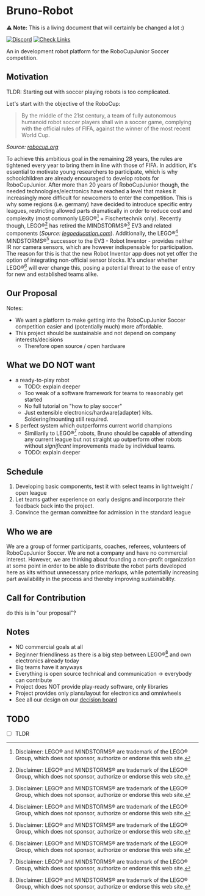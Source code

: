 # Bruno-Robot

**⚠️ Note:** This is a living document that will certainly be changed a lot :)

[![Discord](https://img.shields.io/discord/971137288471998574?logo=discord)](https://discord.gg/nBFmWqZT9V)
[![Check Links](https://github.com/bruno-robot/bruno-robot/actions/workflows/check-links.yml/badge.svg)](https://github.com/bruno-robot/bruno-robot/actions/workflows/check-links.yml)

An in development robot platform for the RoboCupJunior Soccer competition.

## Motivation

TLDR: Starting out with soccer playing robots is too complicated.

Let's start with the objective of the RoboCup:

> By the middle of the 21st century, a team of fully autonomous humanoid robot soccer players shall win a soccer game, complying with the official rules of FIFA, against the winner of the most recent World Cup.

*Source: [robocup.org](https://www.robocup.org/objective)*

To achieve this ambitious goal in the remaining 28 years, the rules are tightened every year to bring them in line with those of FIFA.
In addition, it's essential to motivate young researchers to participate, which is why schoolchildren are already encouraged to develop robots for RoboCupJunior.
After more than 20 years of RoboCupJunior though, the needed technologies/electronics have reached a level that makes it increasingly more difficult for newcomers to enter the competition.
This is why some regions (i.e. germany) have decided to introduce specific entry leagues, restricting allowed parts dramatically in order to reduce cost and complexity (most commonly LEGO®[^lego] + Fischertechnik only).
Recently though, LEGO®[^lego] has retired the MINDSTORMS®[^lego] EV3 and related components (*Source: [legoeducation.com](https://community.legoeducation.com/blogs/36/95)*).
Additionally, the LEGO®[^lego] MINDSTORMS®[^lego] successor to the EV3 - Robot Inventor - provides neither IR nor camera sensors, which are however indispensable for participation.
The reason for this is that the new Robot Inventor app does not yet offer the option of integrating non-official sensor blocks.
It's unclear whether LEGO®[^lego] will ever change this, posing a potential threat to the ease of entry for new and established teams alike.

## Our Proposal

Notes:

* We want a platform to make getting into the RoboCupJunior Soccer competition easier and (potentially much) more affordable.
* This project should be sustainable and not depend on company interests/decisions
  * Therefore open source / open hardware

## What we DO NOT want

* a ready-to-play robot
  * TODO: explain deeper
  * Too weak of a software framework for teams to reasonably get started
  * No full tutorial on "how to play soccer"
  * Just extensible electronics/hardware(adapter) kits. Soldering/mounting still required.
* S perfect system which outperforms current world champions
  * Similiarily to LEGO®[^lego] robots, Bruno should be capable of attending any current league but not straight up outperform other robots without *significant* improvements made by individual teams.
  * TODO: explain deeper

## Schedule

1. Developing basic components, test it with select teams in lightweight / open league
2. Let teams gather experience on early designs and incorporate their feedback back into the project.
3. Convince the german committee for admission in the standard league

## Who we are

We are a group of former participants, coaches, referees, volunteers of RoboCupJunior Soccer.
We are not a company and have no commercial interest.
However, we are thinking about founding a non-profit organization at some point in order to be able to distribute the robot parts developed here as kits without unnecessary price markups, while potentially increasing part availability in the process and thereby improving sustainability.

## Call for Contribution

do this is in "our proposal"?

## Notes

* NO commercial goals at all
* Beginner friendliness as there is a big step between LEGO®[^lego] and own electronics already today
* Big teams have it anyways
* Everything is open source technical and communication -> everybody can contribute
* Project does NOT provide play-ready software, only libraries
* Project provides only plans/layout for electronics and omniwheels
* See all our design on our [decision board](decision-board.md)

## TODO

* [ ] TLDR

[^lego]: Disclaimer: LEGO® and MINDSTORMS® are trademark of the LEGO® Group, which does not sponsor, authorize or endorse this web site.
